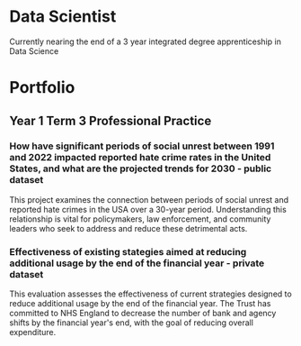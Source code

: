 # Data Scientist

Currently nearing the end of a 3 year integrated degree apprenticeship in Data Science

# Portfolio 

## Year 1 Term 3 Professional Practice

### How have significant periods of social unrest between 1991 and 2022 impacted reported hate crime rates in the United States, and what are the projected trends for 2030 - public dataset

This project examines the connection between periods of social unrest and reported hate crimes in the USA over a 30-year period. Understanding this relationship is vital for policymakers, law enforcement, and community leaders who seek to address and reduce these detrimental acts.

### Effectiveness of existing stategies aimed at reducing additional usage by the end of the financial year - private dataset

This evaluation assesses the effectiveness of current strategies designed to reduce additional usage by the end of the financial year. The Trust has committed to NHS England to decrease the number of bank and agency shifts by the financial year's end, with the goal of reducing overall expenditure.
